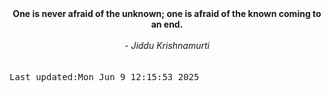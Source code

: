 
<div align="center"><b><span>One is never afraid of the unknown; one is afraid of the known coming to an end.</span></b><br><br><i> - Jiddu Krishnamurti</i></div>
<br><br><kbd>Last updated:Mon Jun  9 12:15:53 2025</kbd>